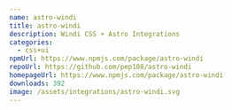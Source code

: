 ```yaml
---
name: astro-windi
title: astro-windi
description: Windi CSS + Astro Integrations
categories:
  - css+ui
npmUrl: https://www.npmjs.com/package/astro-windi
repoUrl: https://github.com/pep108/astro-windi
homepageUrl: https://www.npmjs.com/package/astro-windi
downloads: 392
image: /assets/integrations/astro-windi.svg
---
```

